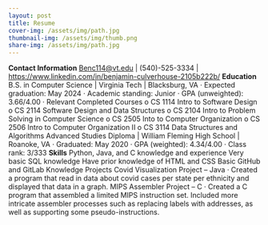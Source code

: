 ```yaml
---
layout: post
title: Resume
cover-img: /assets/img/path.jpg
thumbnail-img: /assets/img/thumb.png
share-img: /assets/img/path.jpg
---
```


**Contact Information**
    Benc114@vt.edu | (540)-525-3334 | https://www.linkedin.com/in/benjamin-culverhouse-2105b222b/
**Education**
    B.S. in Computer Science | Virginia Tech | Blacksburg, VA
    ·	Expected graduation: May 2024
    ·	Academic standing: Junior
    ·	GPA (unweighted): 3.66/4.00
    ·	Relevant Completed Courses
    o	CS 1114 Intro to Software Design
    o	CS 2114 Software Design and Data Structures
    o	CS 2104 Intro to Problem Solving in Computer Science
    o	CS 2505 Into to Computer Organization
    o	CS 2506 Intro to Computer Organization II
    o	CS 3114 Data Structures and Algorithms
    Advanced Studies Diploma | William Fleming High School | Roanoke, VA
    ·	Graduated: May 2020
    ·	GPA (weighted): 4.34/4.00
    ·	Class rank: 3/333
**Skills**
    Python, Java, and C knowledge and experience
    Very basic SQL knowledge
    Have prior knowledge of HTML and CSS
    Basic GitHub and GitLab Knowledge
    Projects
    Covid Visualization Project – Java
        ·	Created a program that read in data about covid cases per state per ethnicity and displayed that data in a graph.
    MIPS Assembler Project – C
        ·	Created a C program that assembled a limited MIPS instruction set. Included more intricate assembler processes such as replacing labels with addresses, as well as supporting some pseudo-instructions.
